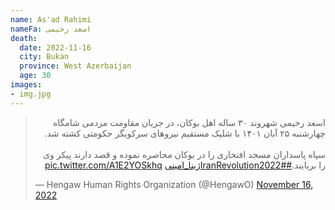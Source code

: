 ```yaml
---
name: As'ad Rahimi
nameFa: اسعد رحیمی
death:
  date: 2022-11-16
  city: Bukan
  province: West Azerbaijan
  age: 30
images:
- img.jpg
---
```



<blockquote class="twitter-tweet"><p lang="fa" dir="rtl">اسعد رحیمی شهروند ۳۰ ساله اهل بوکان، در جریان مقاومت مردمی شامگاه چهارشنبه ۲۵ آبان ۱۴۰۱ با شلیک مستقیم نیروهای سرکوبگر حکومتی کشته شد.<br><br>سپاه پاسداران مسجد افتخاری را در بوکان محاصره نموده و قصد دارند پیکر وی را بربایند.<a href="https://twitter.com/hashtag/IranRevolution2022?src=hash&amp;ref_src=twsrc%5Etfw">#IranRevolution2022</a><a href="https://twitter.com/hashtag/%DA%98%DB%8C%D9%86%D8%A7_%D8%A7%D9%85%DB%8C%D9%86%DB%8C?src=hash&amp;ref_src=twsrc%5Etfw">#ژینا_امینی</a> <a href="https://t.co/A1E2YOSkhq">pic.twitter.com/A1E2YOSkhq</a></p>&mdash; Hengaw Human Rights Organization (@HengawO) <a href="https://twitter.com/HengawO/status/1593007233717399552?ref_src=twsrc%5Etfw">November 16, 2022</a></blockquote> <script async src="https://platform.twitter.com/widgets.js" charset="utf-8"></script>
